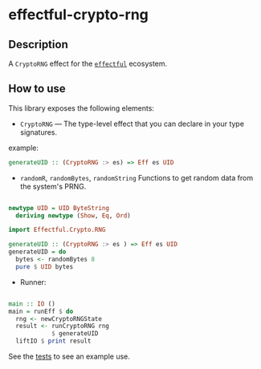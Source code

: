 # effectful-crypto-rng

## Description

A `CryptoRNG` effect for the [`effectful`][effectful] ecosystem.

## How to use

This library exposes the following elements:

* `CryptoRNG` — The type-level effect that you can declare in your type signatures.

example:
```haskell
generateUID :: (CryptoRNG :> es) => Eff es UID
```

* `randomR`, `randomBytes`, `randomString`
Functions to get random data from the system's PRNG.

```haskell

newtype UID = UID ByteString
  deriving newtype (Show, Eq, Ord)

import Effectful.Crypto.RNG

generateUID :: (CryptoRNG :> es ) => Eff es UID
generateUID = do
  bytes <- randomBytes 8
  pure $ UID bytes
```

* Runner:

```Haskell

main :: IO ()
main = runEff $ do
  rng <- newCryptoRNGState
  result <- runCryptoRNG rng
            $ generateUID
  liftIO $ print result

```

See the [tests][tests] to see an example use.

[effectful]: https://github.com/haskell-effectful/effectful
[tests]: https://github.com/Kleidukos/effectful-contrib/blob/main/effectful-crypto-rng/test/Main.hs
